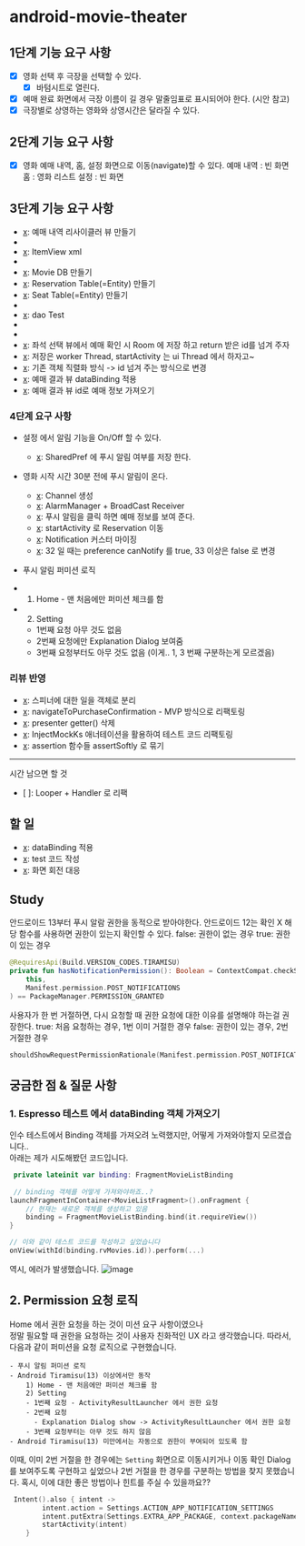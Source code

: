 # android-movie-theater

## 1단계 기능 요구 사항

- [x] 영화 선택 후 극장을 선택할 수 있다.
    - [x] 바텀시트로 열린다.
- [x] 예매 완료 화면에서 극장 이름이 길 경우 말줄임표로 표시되어야 한다. (시안 참고)
- [x] 극장별로 상영하는 영화와 상영시간은 달라질 수 있다.

## 2단계 기능 요구 사항

- [x] 영화 예매 내역, 홈, 설정 화면으로 이동(navigate)할 수 있다.
  예매 내역 : 빈 화면
  홈 : 영화 리스트
  설정 : 빈 화면

## 3단계 기능 요구 사항

- [x]: 예매 내역 리사이클러 뷰 만들기
- [x]: Adapter
- [x]: ItemView xml
- [x]: ViewHolder
- [x]: Movie DB 만들기
- [x]: Reservation Table(=Entity) 만들기
- [x]: Seat Table(=Entity) 만들기
- [x]: dao
- [x]: dao Test
- [x]: Mapper (Entity -> Domain Model)
- [x]: repository
- [x]: 좌석 선택 뷰에서 예매 확인 시 Room 에 저장 하고 return 받은 id를 넘겨 주자
- [x]: 저장은 worker Thread, startActivity 는 ui Thread 에서 하자고~
- [x]: 기존 객체 직렬화 방식 -> id 넘겨 주는 방식으로 변경
- [x]: 예매 결과 뷰 dataBinding 적용
- [x]: 예매 결과 뷰 id로 예매 정보 가져오기

### 4단계 요구 사항

- 설정 에서 알림 기능을 On/Off 할 수 있다.
  - [x]: SharedPref 에 푸시 알림 여부를 저장 한다.
- 영화 시작 시간 30분 전에 푸시 알림이 온다.
  - [x]: Channel 생성
  - [x]: AlarmManager + BroadCast Receiver
  - [x]: 푸시 알림을 클릭 하면 예매 정보를 보여 준다.
  - [x]: startActivity 로 Reservation 이동
  - [x]: Notification 커스터 마이징
  - [x]: 32 일 때는 preference canNotify 를 true, 33 이상은 false 로 변경
- 푸시 알림 퍼미션 로직
-
    1) Home - 맨 처음에만 퍼미션 체크를 함
-
    2) Setting

    - 1번째 요청 아무 것도 없음
    - 2번째 요청에만 Explanation Dialog 보여줌
    - 3번째 요청부터도 아무 것도 없음 (이게.. 1, 3 번째 구분하는게 모르겠음)

### 리뷰 반영

- [x]: 스피너에 대한 일을 객체로 분리
- [x]: navigateToPurchaseConfirmation - MVP 방식으로 리팩토링
- [x]: presenter getter() 삭제
- [x]: InjectMockKs 애너테이션을 활용하여 테스트 코드 리팩토링
- [x]: assertion 함수들 assertSoftly 로 묶기  

----  
시간 남으면 할 것

- [ ]: Looper + Handler 로 리팩

## 할 일

- [x]: dataBinding 적용
- [x]: test 코드 작성
- [x]: 화면 회전 대응

## Study

안드로이드 13부터 푸시 알람 권한을 동적으로 받아야한다.
안드로이드 12는 확인 X
해당 함수를 사용하면 권한이 있는지 확인할 수 있다.
false: 권한이 없는 경우
true: 권한이 있는 경우

```kotlin
@RequiresApi(Build.VERSION_CODES.TIRAMISU)
private fun hasNotificationPermission(): Boolean = ContextCompat.checkSelfPermission(
    this,
    Manifest.permission.POST_NOTIFICATIONS
) == PackageManager.PERMISSION_GRANTED
```

사용자가 한 번 거절하면, 다시 요청할 때 권한 요청에 대한 이유를 설명해야 하는걸 권장한다.
true: 처음 요청하는 경우, 1번 이미 거절한 경우
false: 권한이 있는 경우, 2번 거절한 경우

```kotlin
shouldShowRequestPermissionRationale(Manifest.permission.POST_NOTIFICATIONS)
```

## 궁금한 점 & 질문 사항

### 1. Espresso 테스트 에서 dataBinding 객체 가져오기
인수 테스트에서 Binding 객체를 가져오려 노력했지만, 어떻게 가져와야할지 모르겠습니다..  
아래는 제가 시도해봤던 코드입니다.
```kotlin
 private lateinit var binding: FragmentMovieListBinding
 
 // binding 객체를 어떻게 가져와야하죠..?
launchFragmentInContainer<MovieListFragment>().onFragment {
    // 현재는 새로운 객체를 생성하고 있음
    binding = FragmentMovieListBinding.bind(it.requireView()) 
}

// 이와 같이 테스트 코드를 작성하고 싶었습니다
onView(withId(binding.rvMovies.id)).perform(...)
```
역시, 에러가 발생했습니다.
![image](https://github.com/android/architecture-components-samples/assets/87055456/315cad6d-975b-4273-8d86-f31c49ba2066)

## 2. Permission 요청 로직

Home 에서 권한 요청을 하는 것이  미션 요구 사항이였으나  
정말 필요할 때 권한을 요청하는 것이 사용자 친화적인 UX 라고 생각했습니다.
따라서, 다음과 같이 퍼미션을 요청 로직으로 구현했습니다.
```
- 푸시 알림 퍼미션 로직
- Android Tiramisu(13) 이상에서만 동작
    1) Home - 맨 처음에만 퍼미션 체크를 함
    2) Setting
    - 1번째 요청 - ActivityResultLauncher 에서 권한 요청
    - 2번째 요청 
      - Explanation Dialog show -> ActivityResultLauncher 에서 권한 요청
    - 3번째 요청부터는 아무 것도 하지 않음
- Android Tiramisu(13) 미만에서는 자동으로 권한이 부여되어 있도록 함
```

이때, 이미 2번 거절을 한 경우에는 `Setting` 화면으로 이동시키거나 이동 확인 Dialog 를 보여주도록 구현하고 싶었으나
2번 거절을 한 경우를 구분하는 방법을 찾지 못했습니다.
혹시, 이에 대한 좋은 방법이나 힌트를 주실 수 있을까요??
```kotlin
 Intent().also { intent ->
        intent.action = Settings.ACTION_APP_NOTIFICATION_SETTINGS
        intent.putExtra(Settings.EXTRA_APP_PACKAGE, context.packageName)
        startActivity(intent)
    }
```